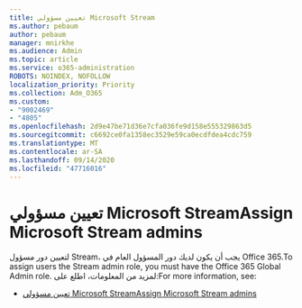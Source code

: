 ```yaml
---
title: تعيين مسؤولي Microsoft Stream
ms.author: pebaum
author: pebaum
manager: mnirkhe
ms.audience: Admin
ms.topic: article
ms.service: o365-administration
ROBOTS: NOINDEX, NOFOLLOW
localization_priority: Priority
ms.collection: Adm_O365
ms.custom:
- "9002469"
- "4805"
ms.openlocfilehash: 2d9e47be71d36e7cfa036fe9d158e555329863d5
ms.sourcegitcommit: c6692ce0fa1358ec3529e59ca0ecdfdea4cdc759
ms.translationtype: MT
ms.contentlocale: ar-SA
ms.lasthandoff: 09/14/2020
ms.locfileid: "47716016"
---
```

# <a name="assign-microsoft-stream-admins"></a><span data-ttu-id="8a684-102">تعيين مسؤولي Microsoft Stream</span><span class="sxs-lookup"><span data-stu-id="8a684-102">Assign Microsoft Stream admins</span></span>

<span data-ttu-id="8a684-103">لتعيين دور مسؤول Stream، يجب أن يكون لديك دور المسؤول العام في Office 365.</span><span class="sxs-lookup"><span data-stu-id="8a684-103">To assign users the Stream admin role, you must have the Office 365 Global Admin role.</span></span> <span data-ttu-id="8a684-104">لمزيد من المعلومات، اطلع على:</span><span class="sxs-lookup"><span data-stu-id="8a684-104">For more information, see:</span></span>

- [<span data-ttu-id="8a684-105">تعيين مسؤولي Microsoft Stream</span><span class="sxs-lookup"><span data-stu-id="8a684-105">Assign Microsoft Stream admins</span></span>](https://docs.microsoft.com/stream/assign-administrator-user-role)
